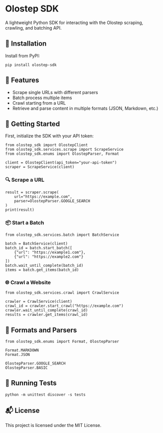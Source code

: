 # Olostep SDK

A lightweight Python SDK for interacting with the Olostep scraping, crawling, and batching API.

## 🚀 Installation

Install from PyPI:

    pip install olostep-sdk

## 🧰 Features

- Scrape single URLs with different parsers
- Batch process multiple items
- Crawl starting from a URL
- Retrieve and parse content in multiple formats (JSON, Markdown, etc.)

## 🔑 Getting Started

First, initialize the SDK with your API token:

    from olostep_sdk import OlostepClient
    from olostep_sdk.services.scrape import ScrapeService
    from olostep_sdk.enums import OlostepParser, Format

    client = OlostepClient(api_token="your-api-token")
    scraper = ScrapeService(client)

### 🔍 Scrape a URL

    result = scraper.scrape(
        url="https://example.com",
        parser=OlostepParser.GOOGLE_SEARCH
    )
    print(result)

### 📦 Start a Batch

    from olostep_sdk.services.batch import BatchService

    batch = BatchService(client)
    batch_id = batch.start_batch([
        {"url": "https://example1.com"},
        {"url": "https://example2.com"}
    ])
    batch.wait_until_complete(batch_id)
    items = batch.get_items(batch_id)

### 🌐 Crawl a Website

    from olostep_sdk.services.crawl import CrawlService

    crawler = CrawlService(client)
    crawl_id = crawler.start_crawl("https://example.com")
    crawler.wait_until_complete(crawl_id)
    results = crawler.get_items(crawl_id)

## 📄 Formats and Parsers

    from olostep_sdk.enums import Format, OlostepParser

    Format.MARKDOWN
    Format.JSON

    OlostepParser.GOOGLE_SEARCH
    OlostepParser.BASIC

## 🧪 Running Tests

    python -m unittest discover -s tests

## 📬 License

This project is licensed under the MIT License.